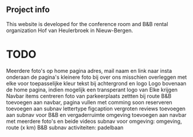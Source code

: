 ## Project info
This website is developed for the conference room and B&B rental organization Hof van Heulerbroek in Nieuw-Bergen.


# TODO 
Meerdere foto's op home pagina
adres, mail naam en link naar insta onderaan de pagina's
kleinere foto bij over ons
misschien overleggen met elke voor toepasselijke kleur tekst bij achtergrond en logo
Logo bovenaan de home pagina, indien mogelijk een transperant logo van Elke krijgen
Navbar items centreren
foto van parkeerplaats zettten bij route
B&B toevoegen aan navbar, pagina vullen met comming soon
reserveren toevoegen aan subnav
lettertype figcaption vergroten
reviews toevoegen aan subnav voor B&B en vergaderruimte
omgeving toevoegen aan navbar met meerdere foto's en beide videos
subnav voor omgeving: omgeving, route (x km)
B&B subnav activiteiten: padelbaan